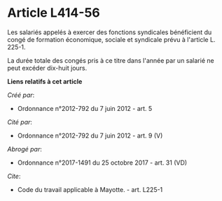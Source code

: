 # Article L414-56

Les salariés appelés à exercer des fonctions syndicales bénéficient du congé de formation économique, sociale et syndicale
prévu à l'article L. 225-1. 

La durée totale des congés pris à ce titre dans l'année par un salarié ne peut excéder dix-huit jours.

**Liens relatifs à cet article**

_Créé par_:

  - Ordonnance n°2012-792 du 7 juin 2012 - art. 5

_Cité par_:

  - Ordonnance n°2012-792 du 7 juin 2012 - art. 9 (V)

_Abrogé par_:

  - Ordonnance n°2017-1491 du 25 octobre 2017 - art. 31 (VD)

_Cite_:

  - Code du travail applicable à Mayotte. - art. L225-1
